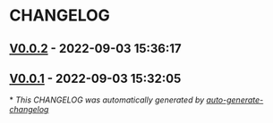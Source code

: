 # CHANGELOG

## [V0.0.2](https://github.com/fredfrazao/eks_Demo/releases/tag/V0.0.2) - 2022-09-03 15:36:17

## [V0.0.1](https://github.com/fredfrazao/eks_Demo/releases/tag/V0.0.1) - 2022-09-03 15:32:05

\* *This CHANGELOG was automatically generated by [auto-generate-changelog](https://github.com/BobAnkh/auto-generate-changelog)*
